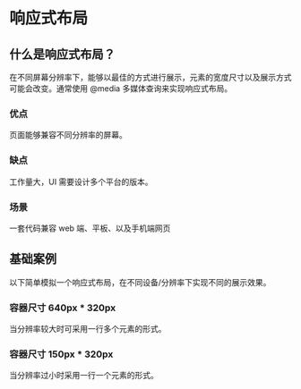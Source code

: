 <script setup>
import Demo1 from "./relative/Demo1.vue"
import Demo2 from "./relative/Demo2.vue"
import { loginRead } from '@/utils/login-read'
loginRead('c10010')
</script>

# <AppCode code="17" /> 响应式布局

<ClientOnly><AppRead code="c10010" /></ClientOnly>

## 什么是响应式布局？

在不同屏幕分辨率下，能够以最佳的方式进行展示，元素的宽度尺寸以及展示方式可能会改变。通常使用 @media 多媒体查询来实现响应式布局。

### 优点

页面能够兼容不同分辨率的屏幕。

### 缺点

工作量大，UI 需要设计多个平台的版本。

### 场景

一套代码兼容 web 端、平板、以及手机端网页

## 基础案例

以下简单模拟一个响应式布局，在不同设备/分辨率下实现不同的展示效果。

### 容器尺寸 640px \* 320px

<AppCard>
    <Demo1 />
</AppCard>

当分辨率较大时可采用一行多个元素的形式。

### 容器尺寸 150px \* 320px

<AppCard>
    <Demo2 />
</AppCard>

当分辨率过小时采用一行一个元素的形式。

<AppComment />